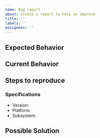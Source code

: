 ```yaml
---
name: Bug report
about: Create a report to help us improve
title: ''
labels: ''
assignees: ''
---
```


## Expected Behavior

## Current Behavior

## Steps to reproduce

### Specifications

- Version:
- Platform:
- Subsystem:

## Possible Solution
